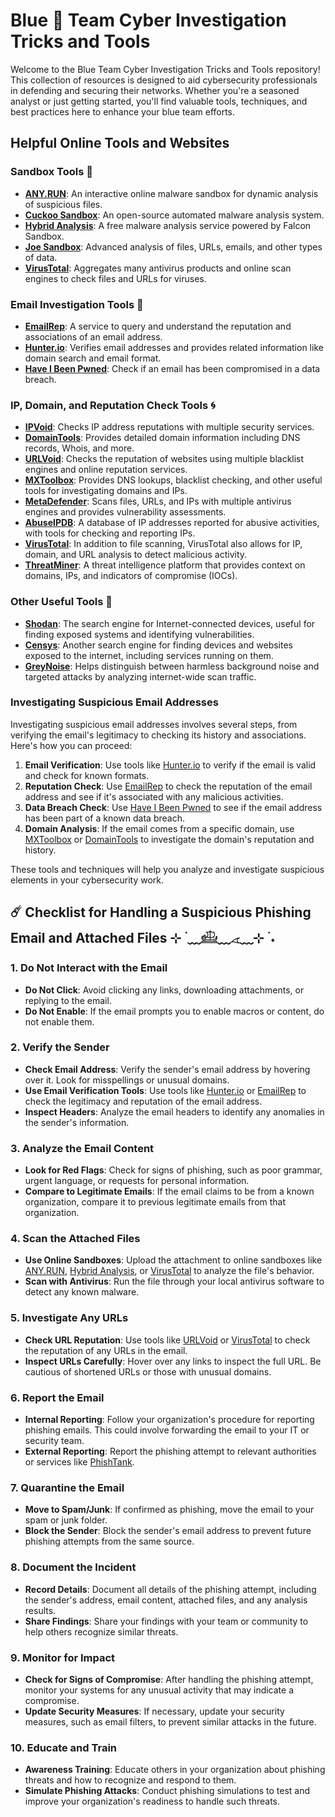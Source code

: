 # Blue 🧿 Team Cyber Investigation Tricks and Tools 
Welcome to the Blue Team Cyber Investigation Tricks and Tools repository! This collection of resources is designed to aid cybersecurity professionals in defending and securing their networks. Whether you're a seasoned analyst or just getting started, you'll find valuable tools, techniques, and best practices here to enhance your blue team efforts.

## Helpful Online Tools and Websites

### Sandbox Tools 💠

- **[ANY.RUN](https://any.run)**: An interactive online malware sandbox for dynamic analysis of suspicious files.
- **[Cuckoo Sandbox](https://cuckoosandbox.org)**: An open-source automated malware analysis system.
- **[Hybrid Analysis](https://www.hybrid-analysis.com)**: A free malware analysis service powered by Falcon Sandbox.
- **[Joe Sandbox](https://www.joesandbox.com)**: Advanced analysis of files, URLs, emails, and other types of data.
- **[VirusTotal](https://www.virustotal.com)**: Aggregates many antivirus products and online scan engines to check files and URLs for viruses.

### Email Investigation Tools 🎐

- **[EmailRep](https://emailrep.io)**: A service to query and understand the reputation and associations of an email address.
- **[Hunter.io](https://hunter.io)**: Verifies email addresses and provides related information like domain search and email format.
- **[Have I Been Pwned](https://haveibeenpwned.com)**: Check if an email has been compromised in a data breach.

### IP, Domain, and Reputation Check Tools 🌀

- **[IPVoid](https://www.ipvoid.com)**: Checks IP address reputations with multiple security services.
- **[DomainTools](https://www.domaintools.com)**: Provides detailed domain information including DNS records, Whois, and more.
- **[URLVoid](https://www.urlvoid.com)**: Checks the reputation of websites using multiple blacklist engines and online reputation services.
- **[MXToolbox](https://mxtoolbox.com)**: Provides DNS lookups, blacklist checking, and other useful tools for investigating domains and IPs.
- **[MetaDefender](https://metadefender.opswat.com)**: Scans files, URLs, and IPs with multiple antivirus engines and provides vulnerability assessments.
- **[AbuseIPDB](https://www.abuseipdb.com)**: A database of IP addresses reported for abusive activities, with tools for checking and reporting IPs.
- **[VirusTotal](https://www.virustotal.com)**: In addition to file scanning, VirusTotal also allows for IP, domain, and URL analysis to detect malicious activity.
- **[ThreatMiner](https://www.threatminer.org)**: A threat intelligence platform that provides context on domains, IPs, and indicators of compromise (IOCs).

### Other Useful Tools 🫧

- **[Shodan](https://www.shodan.io)**: The search engine for Internet-connected devices, useful for finding exposed systems and identifying vulnerabilities.
- **[Censys](https://censys.io)**: Another search engine for finding devices and websites exposed to the internet, including services running on them.
- **[GreyNoise](https://www.greynoise.io)**: Helps distinguish between harmless background noise and targeted attacks by analyzing internet-wide scan traffic.

### Investigating Suspicious Email Addresses

Investigating suspicious email addresses involves several steps, from verifying the email's legitimacy to checking its history and associations. Here's how you can proceed:

1. **Email Verification**: Use tools like [Hunter.io](https://hunter.io) to verify if the email is valid and check for known formats.
2. **Reputation Check**: Use [EmailRep](https://emailrep.io) to check the reputation of the email address and see if it's associated with any malicious activities.
3. **Data Breach Check**: Use [Have I Been Pwned](https://haveibeenpwned.com) to see if the email address has been part of a known data breach.
4. **Domain Analysis**: If the email comes from a specific domain, use [MXToolbox](https://mxtoolbox.com) or [DomainTools](https://www.domaintools.com) to investigate the domain's reputation and history.

These tools and techniques will help you analyze and investigate suspicious elements in your cybersecurity work.

## ☄️ Checklist for Handling a Suspicious Phishing Email and Attached Files ⊹ ࣪ ﹏𓊝﹏𓂁﹏⊹ ࣪ ˖

### 1. Do Not Interact with the Email
- **Do Not Click**: Avoid clicking any links, downloading attachments, or replying to the email.
- **Do Not Enable**: If the email prompts you to enable macros or content, do not enable them.

### 2. Verify the Sender
- **Check Email Address**: Verify the sender's email address by hovering over it. Look for misspellings or unusual domains.
- **Use Email Verification Tools**: Use tools like [Hunter.io](https://hunter.io) or [EmailRep](https://emailrep.io) to check the legitimacy and reputation of the email address.
- **Inspect Headers**: Analyze the email headers to identify any anomalies in the sender's information.

### 3. Analyze the Email Content
- **Look for Red Flags**: Check for signs of phishing, such as poor grammar, urgent language, or requests for personal information.
- **Compare to Legitimate Emails**: If the email claims to be from a known organization, compare it to previous legitimate emails from that organization.

### 4. Scan the Attached Files
- **Use Online Sandboxes**: Upload the attachment to online sandboxes like [ANY.RUN](https://any.run), [Hybrid Analysis](https://www.hybrid-analysis.com), or [VirusTotal](https://www.virustotal.com) to analyze the file's behavior.
- **Scan with Antivirus**: Run the file through your local antivirus software to detect any known malware.

### 5. Investigate Any URLs
- **Check URL Reputation**: Use tools like [URLVoid](https://www.urlvoid.com) or [VirusTotal](https://www.virustotal.com) to check the reputation of any URLs in the email.
- **Inspect URLs Carefully**: Hover over any links to inspect the full URL. Be cautious of shortened URLs or those with unusual domains.

### 6. Report the Email
- **Internal Reporting**: Follow your organization's procedure for reporting phishing emails. This could involve forwarding the email to your IT or security team.
- **External Reporting**: Report the phishing attempt to relevant authorities or services like [PhishTank](https://www.phishtank.com).

### 7. Quarantine the Email
- **Move to Spam/Junk**: If confirmed as phishing, move the email to your spam or junk folder.
- **Block the Sender**: Block the sender's email address to prevent future phishing attempts from the same source.

### 8. Document the Incident
- **Record Details**: Document all details of the phishing attempt, including the sender's address, email content, attached files, and any analysis results.
- **Share Findings**: Share your findings with your team or community to help others recognize similar threats.

### 9. Monitor for Impact
- **Check for Signs of Compromise**: After handling the phishing attempt, monitor your systems for any unusual activity that may indicate a compromise.
- **Update Security Measures**: If necessary, update your security measures, such as email filters, to prevent similar attacks in the future.

### 10. Educate and Train
- **Awareness Training**: Educate others in your organization about phishing threats and how to recognize and respond to them.
- **Simulate Phishing Attacks**: Conduct phishing simulations to test and improve your organization's readiness to handle such threats.

